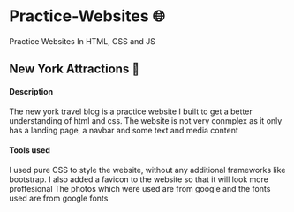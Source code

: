 # Practice-Websites 🌐
Practice Websites In HTML, CSS and JS

## New York Attractions 🗽
#### Description
The new york travel blog is a practice website I built to get a better
understanding of html and css. The website is not very conmplex as it
only has a landing page, a navbar and some text and media content

#### Tools used
I used pure CSS to style the website, without any additional frameworks like
bootstrap. I also added a favicon to the website so that it will look more proffesional
The photos which were used are from google and the fonts used are from google fonts
